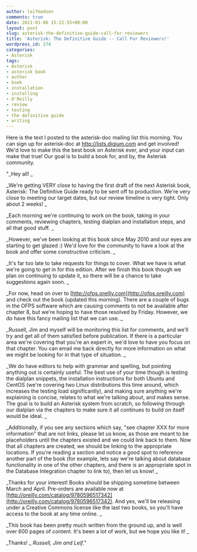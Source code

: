 ```yaml
---
author: leifmadsen
comments: true
date: 2011-01-06 15:22:55+00:00
layout: post
slug: asterisk-the-definitive-guide-call-for-reviewers
title: 'Asterisk: The Definitive Guide -- Call For Reviewers!'
wordpress_id: 274
categories:
- Asterisk
tags:
- Asterisk
- asterisk book
- author
- book
- installation
- installing
- O'Reilly
- review
- testing
- the definitive guide
- writing
---
```


Here is the text I posted to the asterisk-doc mailing list this morning. You can sign up for asterisk-doc at http://lists.digium.com and get involved! We'd love to make this the best book on Asterisk ever, and your input can make that true! Our goal is to build a book for, and by, the Asterisk community.

"_Hey all! _

_We're getting VERY close to having the first draft of the next Asterisk book,  Asterisk: The Definitive Guide ready to be sent off to production. We're very  close to meeting our target dates, but our review timeline is very tight. Only  about 2 weeks! _

_Each morning we're continuing to work on the book, taking in your comments,  reviewing chapters, testing dialplan and installation steps, and all that good  stuff. _

_However, we've been looking at this book since May 2010 and our eyes are  starting to get glazed :) We'd love for the community to have a look at the book  and offer some constructive criticism. _

_It's far too late to take requests for things to cover. What we have is what  we're going to get in for this edition. After we finish this book though we plan  on continuing to update it, so there will be a chance to take suggestions again  soon. _

_For now, head on over to [http://ofps.oreilly.com](http://ofps.oreilly.com) and check out the book (updated  this morning). There are a couple of bugs in the OFPS software which are causing  comments to not be available after chapter 8, but we're hoping to have those  resolved by Friday. However, we do have this fancy mailing list that we can use. _

_Russell, Jim and myself will be monitoring this list for comments, and we'll try  and get all of them satisfied before publication. If there is a particular area  we're covering that you're an expert in, we'd love to have you focus on that  chapter. You can email me back directly for more information on what we might be  looking for in that type of situation. _

_We do have editors to help with grammar and spelling, but pointing anything out  is certainly useful. The best use of your time though is testing the dialplan  snippets, the installation instructions for both Ubuntu and CentOS (we're  covering two Linux distributions this time around, which increases the testing  load significantly), and making sure anything we're explaining is concise,  relates to what we're talking about, and makes sense. The goal is to build an  Asterisk system from scratch, so following through our dialplan via the chapters  to make sure it all continues to build on itself would be ideal. _

_Additionally, if you see any sections which say, "see chapter XXX for more  information" that are not links, please let us know, as those are meant to be  placeholders until the chapters existed and we could link back to them. Now that  all chapters are created, we should be linking to the appropriate locations. If  you're reading a section and notice a good spot to reference another part of the  book (for example, lets say we're talking about database functionality in one of  the other chapters, and there is an appropriate spot in the Database Integration  chapter to link to), then let us know! _

_Thanks for your interest! Books should be shipping sometime between March and  April. Pre-orders are available now at [http://oreilly.com/catalog/9780596517342](http://oreilly.com/catalog/9780596517342).  And yes, we'll be releasing under a Creative Commons license like the last two  books, so you'll have access to the book at any time online. _

_This book has been pretty much written from the ground up, and is well over 600  pages of content. It's been a lot of work, but we hope you like it! _

_Thanks! _
_Russell, Jim and Leif._"
